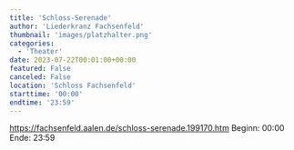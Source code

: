 ```yaml
---
title: 'Schloss-Serenade'
author: 'Liederkranz Fachsenfeld'
thumbnail: 'images/platzhalter.png'
categories:
  - 'Theater'
date: 2023-07-22T00:01:00+00:00
featured: False
canceled: False
location: 'Schloss Fachsenfeld'
starttime: '00:00'
endtime: '23:59'
---
```

https://fachsenfeld.aalen.de/schloss-serenade.199170.htm
Beginn: 00:00
 Ende: 23:59